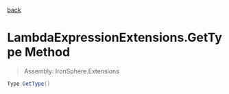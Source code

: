 ﻿

[back](/IronSphere.Extensions/types/LambdaExpressionExtensions)

# LambdaExpressionExtensions.GetType Method

> Assembly: IronSphere.Extensions

```csharp
Type GetType()
```



 